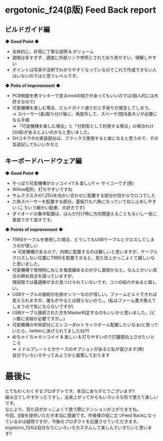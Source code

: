 # ergotonic_f24(β版) Feed Back report

## ビルドガイド編
**◆ Good Point ◆**
- 全体的に、非常に丁寧な説明 & ボリューム
- 説明は多すぎず、適度に外部リンク参照とされており見やすい、理解しやすい
- ポイントは写真や注釈でわかりやすくなっているのでこれで作成できない人はいないのではと思うレベルです。


**◆ Poits of improvement ◆**
- PCB側面を黒マッキーで塗るmodの紹介があってもいいのでは(個人的には大好きなので)
- 可変機構を楽しむ場合、ビルドガイド通りだと手戻りが発生してしまう。<br>
   → スペーサー(長)取り付け後に、再度外して、スペーサ(短)&長ネジが必要になる手順<br>
   ⇒ 「可変機構を楽しむ場合」と「分割型として利用する場合」の場合わけ(分岐)があるとよいのかなと思いました。
- SHコネクタの実装部分は、フラックス使用すると楽になると思うので、その旨追記してもいいかなと

## キーボードハードウェア編
**◆ Good Point ◆**
- やっぱり可変機構がカッコイイ!! & 楽しい!! ← サイコーです(笑)
- Willow配列、打ちやすいですね
- サムクラスタの1.25Uを向かい合わせに配置する部分が目からウロコでした
- 六角スペーサーを配置する部分。基板穴も六角になっていてねじ止めしやすい
  (こういう細かい配慮、大好きです)
- ダイオードの集中配置は、はんだ付け時に方向間違えることもないし一気に実装できて良きです。


**◆ Points of improvement ◆**
- TRRSケーブルを使用した場合、どうしてもUSBケーブルとクロスしてしまうのが惜しい<br>
  ⇒ 可変機構があるので、内側に配置するのは難しいと思いますが、ケーブルクロスしない位置にTRRSを配置できると、見た目上かっこよくて嬉しいなと思いました。
- 可変機構で使用時にねじを毎度緩めるのが少し面倒かなと。なんとかいい具合の締め具合を探っていますが、<br>現段階では最適解がまだ見つけられていないです。コツの紹介があると嬉しい。
- USBケーブルの接続が左側オンリーなのが惜しい。ファームビルドできれば変えられますが、誰もがやるとは限らないので。。(私はファーム書き換えてしまうので気にならないですが)
- USBケーブル接続された方をMaster判定するのもいいかと思いました。(ピン数に余裕が必要ですが。。)
- 可変機構の中央部分にエンコーダorトラックボール配置したいなぁ(と思っていたら、twitterにあげられてましたね!!!)
- めちゃくちゃカッコイイ & 楽しい & 打ちやすいので打鍵感向上させたいところ<br>
  ⇒ ミドルプレートとかケースのオプションがあると私が喜びます(笑)<br>
     自分でいろいろやってみようかと画策しております

# 最後に
とてもわくわくするプロダクトです。本当にありがとうございます!!<br>
組み立てしやすかったですし、出来上がってからもいろいろな形で使えて楽しいです。<br>
なにより、見た目がかっこよくて使う際にテンションが上がりますね。<br>
今回、β版を提供いただき本当に感謝です。作者様の役に立つFeed Backになっているかは疑問ですが、今後のプロダクトを応援させていただきます。<br>
ergotonic_f24は自分なりにいろいろカスタムして楽しんでいきたいと思います!!<br>